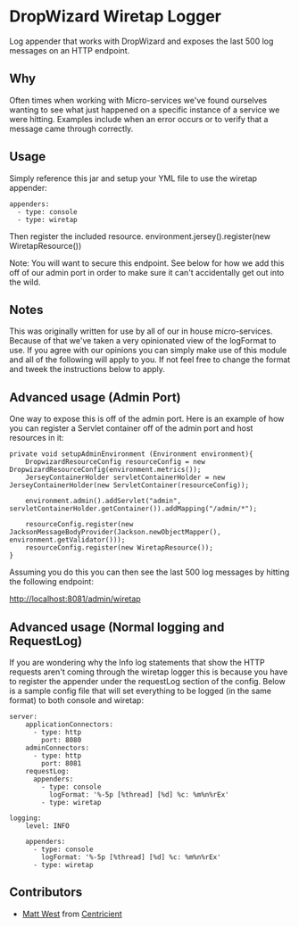 DropWizard Wiretap Logger
===========================
Log appender that works with DropWizard and exposes the last 500 log messages on an HTTP endpoint.

Why
----
Often times when working with Micro-services we've found ourselves wanting to see what just
happened on a specific instance of a service we were hitting. Examples include when an error
occurs or to verify that a message came through correctly. 

Usage
----
Simply reference this jar and setup your YML file to use the wiretap appender:
    
    appenders:
      - type: console
      - type: wiretap

Then register the included resource.
    environment.jersey().register(new WiretapResource())
    
Note: You will want to secure this endpoint. See below for how we add this off of our admin port
in order to make sure it can't accidentally get out into the wild.
    


Notes
----
This was originally written for use by all of our in house micro-services. Because of that
we've taken a very opinionated view of the logFormat to use. If you agree with our opinions
you can simply make use of this module and all of the following will apply to you. If not 
feel free to change the format and tweek the instructions below to apply.


Advanced usage (Admin Port)
----
One way to expose this is off of the admin port. Here is an example of how you can register a 
Servlet container off of the admin port and host resources in it:

    private void setupAdminEnvironment (Environment environment){
        DropwizardResourceConfig resourceConfig = new DropwizardResourceConfig(environment.metrics());
        JerseyContainerHolder servletContainerHolder = new JerseyContainerHolder(new ServletContainer(resourceConfig));

        environment.admin().addServlet("admin", servletContainerHolder.getContainer()).addMapping("/admin/*");

        resourceConfig.register(new JacksonMessageBodyProvider(Jackson.newObjectMapper(), environment.getValidator()));
        resourceConfig.register(new WiretapResource());
    }

Assuming you do this you can then see the last 500 log messages by hitting the following endpoint:

[http://localhost:8081/admin/wiretap](http://localhost:8081/admin/wiretap)


Advanced usage (Normal logging and RequestLog)
----
If you are wondering why the Info log statements that show the HTTP requests aren't coming through 
the wiretap logger this is because you have to register the appender under the requestLog section
of the config. Below is a sample config file that will set everything to be logged (in the same 
format) to both console and wiretap:

    server:
        applicationConnectors:
          - type: http
            port: 8080
        adminConnectors:
          - type: http
            port: 8081
        requestLog:
          appenders:
            - type: console
              logFormat: '%-5p [%thread] [%d] %c: %m%n%rEx'
            - type: wiretap
    
    logging:
        level: INFO
      
        appenders:
          - type: console
            logFormat: '%-5p [%thread] [%d] %c: %m%n%rEx'
          - type: wiretap
      

Contributors
------------
* [Matt West](https://github.com/mjwest10) from [Centricient](https://github.com/mjwest10)